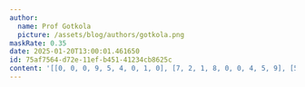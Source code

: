 ```yaml
---
author:
  name: Prof Gotkola
  picture: /assets/blog/authors/gotkola.png
maskRate: 0.35
date: 2025-01-20T13:00:01.461650
id: 75af7564-d72e-11ef-b451-41234cb8625c
content: '[[0, 0, 0, 9, 5, 4, 0, 1, 0], [7, 2, 1, 8, 0, 0, 4, 5, 9], [5, 0, 0, 2, 7, 1, 0, 3, 0], [0, 5, 7, 3, 0, 2, 0, 4, 8], [4, 3, 0, 1, 8, 6, 0, 0, 0], [0, 0, 8, 0, 4, 0, 3, 2, 1], [0, 1, 4, 5, 3, 8, 7, 9, 2], [0, 9, 3, 6, 1, 7, 5, 0, 4], [8, 7, 0, 4, 0, 9, 1, 0, 3]]'
---
```


